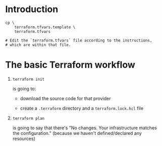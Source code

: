 # Introduction

```
cp \
    terraform.tfvars.template \
    terraform.tfvars

# Edit the `terraform.tfvars` file according to the instructions,
# which are within that file.
```

# The basic Terraform workflow

1. `terraform init`

   is going to:
   
   - download the source code for that provider
   
   - create a `.terraform` directory and a `terraform.lock.hcl` file

2. `terraform plan`

   is going to say that there's
   "No changes. Your infrastructure matches the configuration."
   (because we haven't defined/declared any resources)